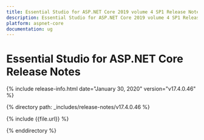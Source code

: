 ```yaml
---
title: Essential Studio for ASP.NET Core 2019 volume 4 SP1 Release Notes  
description: Essential Studio for ASP.NET Core 2019 volume 4 SP1 Release Notes  
platform: aspnet-core
documentation: ug
---
```


# Essential Studio for ASP.NET Core  Release Notes  

{% include release-info.html date="January 30, 2020"  version="v17.4.0.46" %} 


{% directory path: _includes/release-notes/v17.4.0.46 %}

{% include {{file.url}} %}

{% enddirectory %}